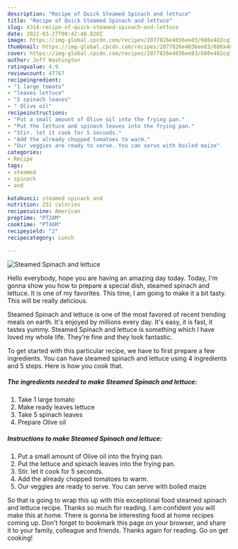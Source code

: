 ```yaml
---
description: "Recipe of Quick Steamed Spinach and lettuce"
title: "Recipe of Quick Steamed Spinach and lettuce"
slug: 4314-recipe-of-quick-steamed-spinach-and-lettuce
date: 2022-03-27T00:42:48.820Z
image: https://img-global.cpcdn.com/recipes/2077826e4036ee83/680x482cq70/steamed-spinach-and-lettuce-recipe-main-photo.jpg
thumbnail: https://img-global.cpcdn.com/recipes/2077826e4036ee83/680x482cq70/steamed-spinach-and-lettuce-recipe-main-photo.jpg
cover: https://img-global.cpcdn.com/recipes/2077826e4036ee83/680x482cq70/steamed-spinach-and-lettuce-recipe-main-photo.jpg
author: Jeff Washington
ratingvalue: 4.9
reviewcount: 47767
recipeingredient:
- "1 large tomato"
- "leaves lettuce"
- "5 spinach leaves"
- " Olive oil"
recipeinstructions:
- "Put a small amount of Olive oil into the frying pan."
- "Put the lettuce and spinach leaves into the frying pan."
- "Stir. let it cook for 5 seconds."
- "Add the already chopped tomatoes to warm."
- "Our veggies are ready to serve. You can serve with boiled maize"
categories:
- Recipe
tags:
- steamed
- spinach
- and

katakunci: steamed spinach and 
nutrition: 251 calories
recipecuisine: American
preptime: "PT28M"
cooktime: "PT46M"
recipeyield: "2"
recipecategory: Lunch

---
```



![Steamed Spinach and lettuce](https://img-global.cpcdn.com/recipes/2077826e4036ee83/680x482cq70/steamed-spinach-and-lettuce-recipe-main-photo.jpg)

Hello everybody, hope you are having an amazing day today. Today, I'm gonna show you how to prepare a special dish, steamed spinach and lettuce. It is one of my favorites. This time, I am going to make it a bit tasty. This will be really delicious.



Steamed Spinach and lettuce is one of the most favored of recent trending meals on earth. It's enjoyed by millions every day. It's easy, it is fast, it tastes yummy. Steamed Spinach and lettuce is something which I have loved my whole life. They're fine and they look fantastic.


To get started with this particular recipe, we have to first prepare a few ingredients. You can have steamed spinach and lettuce using 4 ingredients and 5 steps. Here is how you cook that.

<!--inarticleads1-->

##### The ingredients needed to make Steamed Spinach and lettuce:

1. Take 1 large tomato
1. Make ready leaves lettuce
1. Take 5 spinach leaves
1. Prepare  Olive oil




<!--inarticleads2-->

##### Instructions to make Steamed Spinach and lettuce:

1. Put a small amount of Olive oil into the frying pan.
1. Put the lettuce and spinach leaves into the frying pan.
1. Stir. let it cook for 5 seconds.
1. Add the already chopped tomatoes to warm.
1. Our veggies are ready to serve. You can serve with boiled maize




So that is going to wrap this up with this exceptional food steamed spinach and lettuce recipe. Thanks so much for reading. I am confident you will make this at home. There is gonna be interesting food at home recipes coming up. Don't forget to bookmark this page on your browser, and share it to your family, colleague and friends. Thanks again for reading. Go on get cooking!
